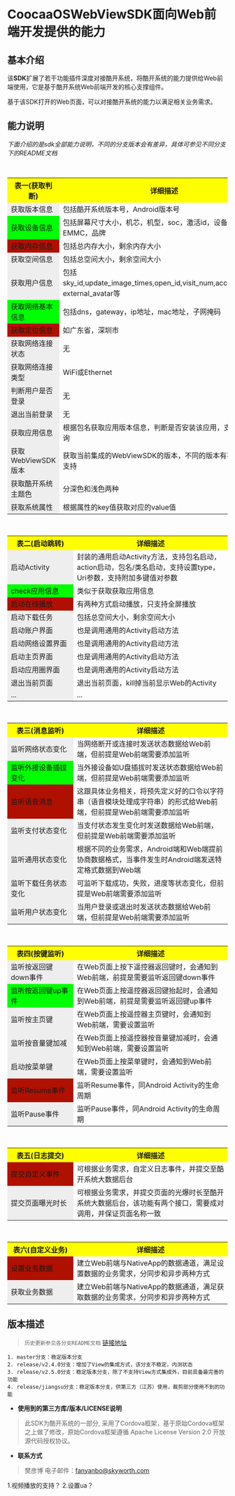 CoocaaOSWebViewSDK面向Web前端开发提供的能力
=

## 基本介绍

该**SDK**扩展了若干功能插件深度对接酷开系统，将酷开系统的能力提供给Web前端使用，它是基于酷开系统Web前端开发的核心支撑组件。

基于该SDK打开的Web页面，可以对接酷开系统的能力以满足相关业务需求。


## 能力说明

*下面介绍的是sdk全部能力说明，不同的分支版本会有差异，具体可参见不同分支下的README文档*


<table>
  <tr>
    <th width=30%, bgcolor=yellow >表一(获取判断)</th>
    <th width=70%, bgcolor=yellow>详细描述</th>
  </tr>
  <tr>
    <td bgcolor=#eeeeee>获取版本信息</td>
    <td>包括酷开系统版本号，Android版本号</td>
  </tr>
  <tr>
    <td bgcolor=#00FF00>获取设备信息</td>
    <td>包括屏幕尺寸大小，机芯，机型，soc，激活id，设备id，EMMC，品牌</td>
  <tr>
    <td bgcolor=rgb(0,10,0)>获取内存信息</td>
    <td>包括总内存大小，剩余内存大小</td>
  </tr>
  <tr>
    <td bgcolor=#eeeeee>获取空间信息</td>
    <td>包括总空间大小，剩余空间大小</td>
  </tr>
  <tr>
    <td bgcolor=#eeeeee>获取用户信息</td>
    <td>包括sky_id,update_image_times,open_id,visit_num,accessToken，external_avatar等</td>
  </tr>
  <tr>
    <td bgcolor=#00FF00>获取网络基本信息</td>
    <td>包括dns，gateway，ip地址，mac地址，子网掩码</td>
  </tr>
  <tr>
    <td bgcolor=rgb(0,10,0)>获取定位信息</td>
    <td>如广东省，深圳市</td>
  </tr>
  <tr>
    <td bgcolor=#eeeeee>获取网络连接状态</td>
    <td>无</td>
  </tr>
  <tr>
    <td bgcolor=#eeeeee>获取网络连接类型</td>
    <td>WiFi或Ethernet</td>
  </tr>
  <tr>
    <td bgcolor=#eeeeee>判断用户是否登录</td>
    <td>无</td>
  </tr>
  <tr>
    <td bgcolor=#eeeeee>退出当前登录</td>
    <td>无</td>
  </tr>
   <tr>
    <td bgcolor=#eeeeee>获取应用信息</td>
    <td>根据包名获取应用版本信息，判断是否安装该应用，支持列表查询</td>
  </tr>
   <tr>
    <td bgcolor=#eeeeee>获取WebViewSDK版本</td>
    <td>获取当前集成的WebViewSDK的版本，不同的版本有不同的能力支持</td>
  </tr>
   <tr>
    <td bgcolor=#eeeeee>获取酷开系统主题色</td>
    <td>分深色和浅色两种</td>
  </tr>
    <tr>
    <td bgcolor=#eeeeee>获取系统属性</td>
    <td>根据属性的key值获取对应的value值</td>
  </tr>
</table>

<table>
  <tr>
    <th width=30%, bgcolor=yellow >表二(启动跳转)</th>
    <th width=70%, bgcolor=yellow>详细描述</th>
  </tr>
  <tr>
    <td bgcolor=#eeeeee>启动Activity</td>
    <td>封装的通用启动Activity方法，支持包名启动，action启动，包名/类名启动，支持设置type，Uri参数，支持附加多键值对参数</td>
  </tr>
  <tr>
    <td bgcolor=#00FF00>check应用信息</td>
    <td>类似于获取获取应用信息</td>
   </tr>
  <tr>
    <td bgcolor=rgb(0,10,0)>启动在线播放</td>
    <td>有两种方式启动播放，只支持全屏播放</td>
  </tr>
  <tr>
    <td bgcolor=#eeeeee>启动下载任务</td>
    <td>包括总空间大小，剩余空间大小</td>
  </tr>
   <tr>
    <td bgcolor=#eeeeee>启动账户界面</td>
    <td>也是调用通用的Activity启动方法</td>
  </tr>
     <tr>
    <td bgcolor=#eeeeee>启动网络设置界面</td>
    <td>也是调用通用的Activity启动方法</td>
  </tr>
     <tr>
    <td bgcolor=#eeeeee>启动主页界面</td>
    <td>也是调用通用的Activity启动方法</td>
  </tr>
  <tr>
    <td bgcolor=#eeeeee>启动应用圈界面</td>
    <td>也是调用通用的Activity启动方法</td>
  </tr>
  <tr>
    <td bgcolor=#eeeeee>退出当前页面</td>
    <td>退出当前页面，kill掉当前显示Web的Activity</td>
  </tr>
     <tr>
    <td bgcolor=#eeeeee>    ...</td>
    <td>    ...</td>
  </tr>
</table>

<table>
  <tr>
    <th width=30%, bgcolor=yellow >表三(消息监听)</th>
    <th width=70%, bgcolor=yellow>详细描述</th>
  </tr>
  <tr>
    <td bgcolor=#eeeeee>监听网络状态变化</td>
    <td>当网络断开或连接时发送状态数据给Web前端，但前提是Web前端需要添加监听</td>
  </tr>
  <tr>
    <td bgcolor=#00FF00>监听外接设备插拔变化</td>
    <td>当外接设备如U盘插拔时发送状态数据给Web前端，但前提是Web前端需要添加监听</td>
   </tr>
  <tr>
    <td bgcolor=rgb(0,10,0)>监听语音消息</td>
    <td>这跟具体业务相关，将预先定义好的口令以字符串（语音模块处理成字符串）的形式给Web前端，但前提是Web前端需要添加监听</td>
  </tr>
  <tr>
    <td bgcolor=#eeeeee>监听支付状态变化</td>
    <td>当支付状态发生变化时发送数据给Web前端，但前提是Web前端需要添加监听</td>
  </tr>
   <tr>
    <td bgcolor=#eeeeee>监听通用状态变化</td>
    <td>根据不同的业务需求，Android端和Web端提前协商数据格式，当事件发生时Android端发送特定格式数据到Web端</td>
  </tr>
     <tr>
    <td bgcolor=#eeeeee>监听下载任务状态变化</td>
    <td>可监听下载成功，失败，进度等状态变化，但前提是Web前端需要添加监听</td>
  </tr>
     <tr>
    <td bgcolor=#eeeeee>监听用户状态变化</td>
    <td>当用户登录或退出时发送状态数据给Web前端，但前提是Web前端需要添加监听</td>
  </tr>
</table>

<table>
  <tr>
    <th width=30%, bgcolor=yellow >表四(按键监听)</th>
    <th width=70%, bgcolor=yellow>详细描述</th>
  </tr>
  <tr>
    <td bgcolor=#eeeeee>监听按返回键down事件</td>
    <td>在Web页面上按下遥控器返回键时，会通知到Web前端，前提是需要监听返回键down事件</td>
  </tr>
  <tr>
    <td bgcolor=#00FF00>监听按返回键up事件</td>
    <td>在Web页面上按遥控器返回键抬起时，会通知到Web前端，前提是需要监听返回键up事件</td>
   </tr>
   <tr>
    <td bgcolor=#eeeeee>监听按主页键</td>
    <td>在Web页面上按遥控器主页键时，会通知到Web前端，需要设置监听</td>
  </tr>
     <tr>
    <td bgcolor=#eeeeee>监听按音量键加减</td>
    <td>在Web页面上按遥控器按音量键加减时，会通知到Web前端，需要设置监听</td>
  </tr>
     <tr>
    <td bgcolor=#eeeeee>启动按菜单键</td>
    <td>在Web页面上按菜单键时，会通知到Web前端，需要设置监听</td>
  </tr>
    <tr>
    <td bgcolor=rgb(0,10,0)>监听Resume事件</td>
    <td>监听Resume事件，同Android Activity的生命周期</td>
  </tr>
  <tr>
    <td bgcolor=#eeeeee>监听Pause事件</td>
    <td>监听Pause事件，同Android Activity的生命周期</td>
  </tr>
</table>

<table>
  <tr>
    <th width=30%, bgcolor=yellow >表五(日志提交)</th>
    <th width=70%, bgcolor=yellow>详细描述</th>
  </tr>
  <tr>
    <td bgcolor=rgb(0,10,0)>提交自定义事件</td>
    <td>可根据业务需求，自定义日志事件，并提交至酷开系统大数据后台</td>
  </tr>
  <tr>
    <td bgcolor=#eeeeee>提交页面曝光时长</td>
    <td>可根据业务需求，并提交页面的光爆时长至酷开系统大数据后台，该功能有两个接口，需要成对调用，并保证页面名称一致</td>
  </tr>
</table>

<table>
  <tr>
    <th width=30%, bgcolor=yellow >表六(自定义业务)</th>
    <th width=70%, bgcolor=yellow>详细描述</th>
  </tr>
  <tr>
    <td bgcolor=rgb(0,10,0)>设置业务数据</td>
    <td>建立Web前端与NativeApp的数据通道，满足设置数据的业务需求，分同步和异步两种方式</td>
  </tr>
  <tr>
    <td bgcolor=#eeeeee>获取业务数据</td>
    <td>建立Web前端与NativeApp的数据通道，满足获取数据的业务需求，分同步和异步两种方式</td>
  </tr>
</table>

## 版本描述

> ``历史更新参见各分支README文档`` [链接地址](https://github.com/fanyanbo/CoocaaOSWebViewSDK) <br/>
```
1. master分支：稳定版本分支
2. release/v2.4.0分支：增加了View的集成方式，该分支不稳定，内测状态
3. release/v2.5.0分支：稳定版本分支，除了不支持View方式集成外，目前具备最完善的功能
4. release/jiangsu分支：稳定版本分支，供第三方（江苏）使用，裁剪部分使用不到的功能
```
 
 - **使用到的第三方库/版本/LICENSE说明**
 > 此SDK为酷开系统的一部分, 采用了Cordova框架，基于原始Cordova框架之上做了修改，原始Cordova框架遵循 Apache License Version 2.0 开放源代码授权协议。

- **联系方式**
 > 樊彦博  电子邮件：fanyanbo@skyworth.com
 
 
 1.视频播放的支持？
 2.设置ua？
